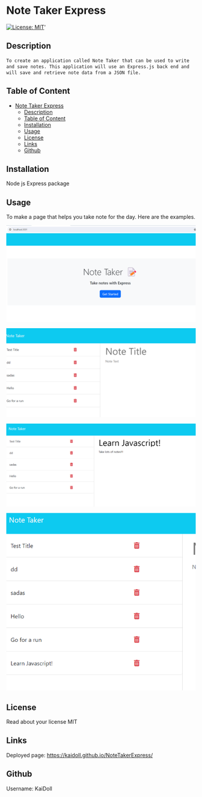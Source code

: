 # Note Taker Express
  [![License: MIT](https://img.shields.io/badge/License-MIT-yellow.svg)](https://opensource.org/licenses/MIT)'

  ## Description

    To create an application called Note Taker that can be used to write and save notes. This application will use an Express.js back end and will save and retrieve note data from a JSON file.

  ## Table of Content 
- [Note Taker Express](#note-taker-express)
  - [Description](#description)
  - [Table of Content](#table-of-content)
  - [Installation](#installation)
  - [Usage](#usage)
  - [License](#license)
  - [Links](#links)
  - [Github](#github)
  
## Installation
Node js
Express package

## Usage 
To make a page that helps you take note for the day. Here are the examples. 

![The index page when you click the local port](image.png)

![The notes page where you write and save notes](image-1.png)

![Reminder typed on the page](image-2.png)

![The reminder is saved!](image-3.png)


## License
  
Read about your license MIT

 ## Links 
Deployed page: https://kaidoll.github.io/NoteTakerExpress/

 ## Github 
Username: KaiDoll
